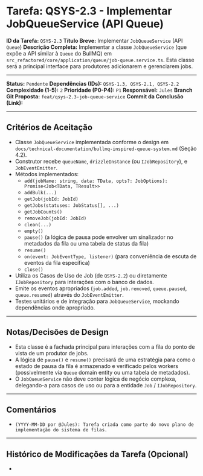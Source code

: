 # Tarefa: QSYS-2.3 - Implementar JobQueueService (API Queue)

**ID da Tarefa:** `QSYS-2.3`
**Título Breve:** Implementar `JobQueueService` (API `Queue`)
**Descrição Completa:**
Implementar a classe `JobQueueService` (que expõe a API similar à `Queue` do BullMQ) em `src_refactored/core/application/queue/job-queue.service.ts`. Esta classe será a principal interface para produtores adicionarem e gerenciarem jobs.

---

**Status:** `Pendente`
**Dependências (IDs):** `QSYS-1.3, QSYS-2.1, QSYS-2.2`
**Complexidade (1-5):** `2`
**Prioridade (P0-P4):** `P1`
**Responsável:** `Jules`
**Branch Git Proposta:** `feat/qsys-2.3-job-queue-service`
**Commit da Conclusão (Link):**

---

## Critérios de Aceitação
- Classe `JobQueueService` implementada conforme o design em `docs/technical-documentation/bullmq-inspired-queue-system.md` (Seção 4.2).
- Construtor recebe `queueName`, `drizzleInstance` (ou `IJobRepository`), e `JobEventEmitter`.
- Métodos implementados:
    - `add(jobName: string, data: TData, opts?: JobOptions): Promise<Job<TData, TResult>>`
    - `addBulk(...)`
    - `getJob(jobId: JobId)`
    - `getJobs(statuses: JobStatus[], ...)`
    - `getJobCounts()`
    - `removeJob(jobId: JobId)`
    - `clean(...)`
    - `empty()`
    - `pause()` (a lógica de pausa pode envolver um sinalizador no metadados da fila ou uma tabela de status da fila)
    - `resume()`
    - `on(event: JobEventType, listener)` (para conveniência de escuta de eventos da fila específica)
    - `close()`
- Utiliza os Casos de Uso de Job (de `QSYS-2.2`) ou diretamente `IJobRepository` para interações com o banco de dados.
- Emite os eventos apropriados (`job.added`, `job.removed`, `queue.paused`, `queue.resumed`) através do `JobEventEmitter`.
- Testes unitários e de integração para `JobQueueService`, mockando dependências onde apropriado.

---

## Notas/Decisões de Design
- Esta classe é a fachada principal para interações com a fila do ponto de vista de um produtor de jobs.
- A lógica de `pause()` e `resume()` precisará de uma estratégia para como o estado de pausa da fila é armazenado e verificado pelos workers (possivelmente via `Queue` domain entity ou uma tabela de metadados).
- O `JobQueueService` não deve conter lógica de negócio complexa, delegando-a para casos de uso ou para a entidade `Job` / `IJobRepository`.

---

## Comentários
- `(YYYY-MM-DD por @Jules): Tarefa criada como parte do novo plano de implementação do sistema de filas.`

---

## Histórico de Modificações da Tarefa (Opcional)
-
